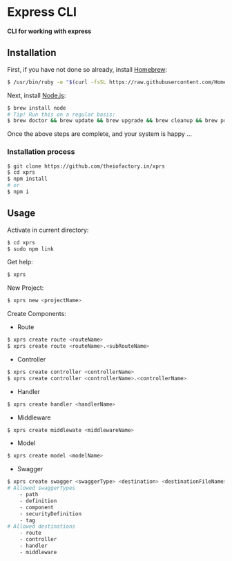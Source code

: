 # Express CLI

**CLI for working with express**

## Installation

First, if you have not done so already, install [Homebrew](http://brew.sh/):

```bash
$ /usr/bin/ruby -e "$(curl -fsSL https://raw.githubusercontent.com/Homebrew/install/master/install)"
```

Next, install [Node.js](https://nodejs.org/en/):

```bash
$ brew install node
# Tip! Run this on a regular basis:
$ brew doctor && brew update && brew upgrade && brew cleanup && brew prune && brew doctor
```

Once the above steps are complete, and your system is happy …

### Installation process

```bash
$ git clone https://github.com/theiofactory.in/xprs
$ cd xprs
$ npm install
# or
$ npm i
```

## Usage

Activate in current directory:

```bash
$ cd xprs
$ sudo npm link
```

Get help:

```bash
$ xprs
```

New Project:
```bash
$ xprs new <projectName>
```

Create Components:
- Route
```bash
$ xprs create route <routeName>
$ xprs create route <routeName>.<subRouteName>
```
- Controller
```bash
$ xprs create controller <controllerName>
$ xprs create controller <controllerName>.<controllerName>
```

- Handler
```bash
$ xprs create handler <handlerName>
```

- Middleware
```bash
$ xprs create middlewate <middlewareName>
```

- Model
```bash
$ xprs create model <modelName>
```

- Swagger
```bash
$ xprs create swagger <swaggerType> <destination> <destinationFileName>
# Allowed swaggerTypes
    - path
    - definition
    - component
    - securityDefinition
    - tag
# Allowed destinations
    - route
    - controller
    - handler
    - middleware
```
